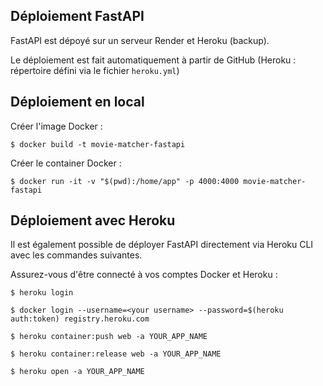 ## Déploiement FastAPI

FastAPI est dépoyé sur un serveur Render et Heroku (backup). 

Le déploiement est fait automatiquement à partir de GitHub (Heroku : répertoire défini via le fichier `heroku.yml`)


## Déploiement en local

Créer l'image Docker : 

`$ docker build -t movie-matcher-fastapi`

Créer le container Docker : 

`$ docker run -it -v "$(pwd):/home/app" -p 4000:4000 movie-matcher-fastapi`


## Déploiement avec Heroku

Il est également possible de déployer FastAPI directement via Heroku CLI avec les commandes suivantes. 

Assurez-vous d'être connecté à vos comptes Docker et Heroku :  

`$ heroku login`

`$ docker login --username=<your username> --password=$(heroku auth:token) registry.heroku.com`

`$ heroku container:push web -a YOUR_APP_NAME`

`$ heroku container:release web -a YOUR_APP_NAME`

`$ heroku open -a YOUR_APP_NAME`